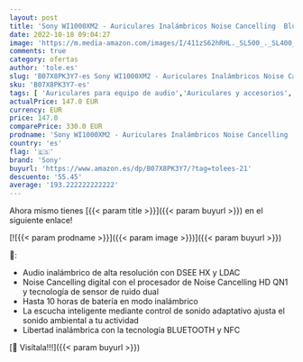 ```yaml
---
layout: post
title: 'Sony WI1000XM2 - Auriculares Inalámbricos Noise Cancelling  Bluetooth  Sonido Adaptativo  Compatible con Alexa  Soporte Cuello de Silicona  10h Batería  Llamadas Manos Libres   Negro'
date: 2022-10-18 09:04:27
image: 'https://m.media-amazon.com/images/I/411zS62hRHL._SL500_._SL400_.jpg'
comments: true
category: ofertas
author: 'tole.es'
slug: 'B07X8PK3Y7-es Sony WI1000XM2 - Auriculares Inalámbricos Noise Cancelling...'
sku: 'B07X8PK3Y7-es'
tags: [ 'Auriculares para equipo de audio','Auriculares y accesorios','Electrónica','alexa','sony','🇪🇸', ]
actualPrice: 147.0 EUR
currency: EUR
price: 147.0
comparePrice: 330.0 EUR
prodname: 'Sony WI1000XM2 - Auriculares Inalámbricos Noise Cancelling  Bluetooth  Sonido Adaptativo  Compatible con Alexa  Soporte Cuello de Silicona  10h Batería  Llamadas Manos Libres   Negro'
country: 'es'
flag: '🇪🇸'
brand: 'Sony'
buyurl: 'https://www.amazon.es/dp/B07X8PK3Y7/?tag=tolees-21'
descuento: '55.45'
average: '193.222222222222'
---
```


Ahora mismo tienes [{{< param title >}}]({{< param buyurl >}}) en el siguiente enlace!

[![{{< param prodname >}}]({{< param image >}})]({{< param buyurl >}})

🔎:

- Audio inalámbrico de alta resolución con DSEE HX y LDAC
- Noise Cancelling digital con el procesador de Noise Cancelling HD QN1 y tecnología de sensor de ruido dual
- Hasta 10 horas de batería en modo inalámbrico
- La escucha inteligente mediante control de sonido adaptativo ajusta el sonido ambiental a tu actividad
- Libertad inalámbrica con la tecnología BLUETOOTH y NFC

[🛒 Visítala!!!]({{< param buyurl >}})
